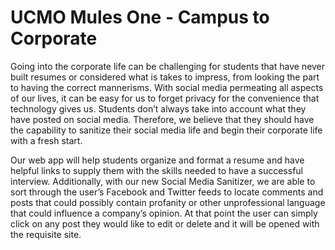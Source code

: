 # UCMO Mules One - Campus to Corporate

Going into the corporate life can be challenging for students that have never built resumes or considered what is 
takes to impress, from looking the part to having the correct mannerisms.  With social media permeating all aspects of 
our lives, it can be easy for us to forget privacy for the convenience that technology gives us.  Students don’t always 
take into account what they have posted on social media. Therefore, we believe that they should have the capability to 
sanitize their social media life and begin their corporate life with a fresh start.

 Our web app will help students organize and format a resume and have helpful links to supply them with the skills 
 needed to have a successful interview.  Additionally, with our new Social Media Sanitizer, we are able to sort through the user’s 
 Facebook and Twitter feeds to locate comments and posts that could possibly contain profanity or other 
 unprofessional language that could influence a company’s opinion.  At that point the user can simply click on any post they
 would like to edit or delete and it will be opened with the requisite site.
